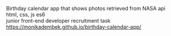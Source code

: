 Birthday calendar app that shows photos retrieved from NASA api<br>
html, css, js es6<br>
junior front-end developer recruitment task<br/>
https://monikadembek.github.io/birthday-calendar-app/